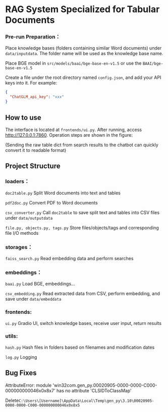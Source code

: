 # RAG System Specialized for Tabular Documents

### Pre-run Preparation：

Place knowledge bases (folders containing similar Word documents) under ```data/inputdata```. The folder name will be used as the knowledge base name.

Place BGE model in ```src/models/baai/bge-base-en-v1.5``` or use the ```BAAI/bge-base-en-v1.5```

Create a file under the root directory named ```config.json```, and add your API keys into it. For example:
```json
{
  "ChatGLM_api_key": "xxx"
}
```

## How to use
The interface is located at ```frontends/ui.py```. After running, access http://127.0.0.1:7860. 
Operation steps are shown in the figure:


(Sending the raw table dict from search results to the chatbot can quickly convert it to readable format)

## Project Structure

### loaders：

```doc2table.py```  Split Word documents into text and tables

```pdf2doc.py```  Convert PDF to Word documents

```csv_converter.py``` Call ```doc2table``` to save split text and tables into CSV files under ```data/outputdata```

```file.py, objects.py, tags.py``` Store files/objects/tags and corresponding file I/O methods

### storages：
```faiss_search.py``` Read embedding data and perform searches

### embeddings：
```baai.py```  Load BGE, embeddings...

```csv_embedding.py``` Read extracted data from CSV, perform embedding, and save under ```data/embeddata```

### frontends:
```ui.py``` Gradio UI, switch knowledge bases, receive user input, return results

### utils:
```hash.py``` Hash files in folders based on filenames and modification dates

```log.py``` Logging

## Bug Fixes
AttributeError: module 'win32com.gen_py.00020905-0000-0000-C000-000000000046x0x8x7' has no attribute 'CLSIDToClassMap'

Delete```C:\Users\[Username]\AppData\Local\Temp\gen_py\3.10\00020905-0000-0000-C000-000000000046x0x8x5```